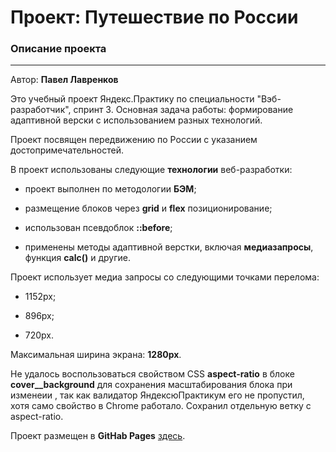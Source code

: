 # Проект: Путешествие по России

### Описание проекта
***

Автор: **Павел Лавренков**

Это учебный проект Яндекс.Практику по специальности "Вэб-разработчик", спринт 3. Основная задача работы: формирование адаптивной верски с использованием разных технологий.

Проект посвящен передвижению по России с указанием достопримечательностей.

В проект использованы следующие **технологии** веб-разработки:

* проект выполнен по методологии **БЭМ**;

* размещение блоков через **grid** и **flex** позиционирование;

* использован псевдоблок **::before**;

* применены методы адаптивной верстки, включая **медиазапросы**, функция **calc()** и другие.

Проект использует медиа запросы со следующими точками перелома:

* 1152px;

* 896px;

* 720px.

Максимальная ширина экрана: **1280px**.

Не удалось воспользоваться свойством CSS **aspect-ratio** в блоке **cover__background** для сохранения масштабирования блока при изменеии , так как валидатор ЯндексюПрактикум его не пропустил, хотя само свойство в Chrome работало. Сохранил отдельную ветку с aspect-ratio.

Проект размещен в **GitHab Pages** [здесь](https://plavrenkov.github.io/russian-travel/).
